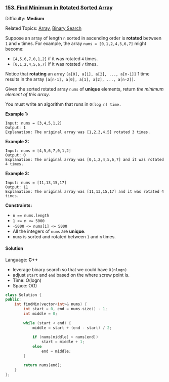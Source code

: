 ### [153\. Find Minimum in Rotated Sorted Array](https://leetcode.com/problems/find-minimum-in-rotated-sorted-array/)

Difficulty: **Medium**

Related Topics: [Array](https://leetcode.com/tag/array/), [Binary Search](https://leetcode.com/tag/binary-search/)


Suppose an array of length `n` sorted in ascending order is **rotated** between `1` and `n` times. For example, the array `nums = [0,1,2,4,5,6,7]` might become:

*   `[4,5,6,7,0,1,2]` if it was rotated `4` times.
*   `[0,1,2,4,5,6,7]` if it was rotated `7` times.

Notice that **rotating** an array `[a[0], a[1], a[2], ..., a[n-1]]` 1 time results in the array `[a[n-1], a[0], a[1], a[2], ..., a[n-2]]`.

Given the sorted rotated array `nums` of **unique** elements, return _the minimum element of this array_.

You must write an algorithm that runs in `O(log n) time.`

**Example 1:**

```
Input: nums = [3,4,5,1,2]
Output: 1
Explanation: The original array was [1,2,3,4,5] rotated 3 times.
```

**Example 2:**

```
Input: nums = [4,5,6,7,0,1,2]
Output: 0
Explanation: The original array was [0,1,2,4,5,6,7] and it was rotated 4 times.
```

**Example 3:**

```
Input: nums = [11,13,15,17]
Output: 11
Explanation: The original array was [11,13,15,17] and it was rotated 4 times. 
```

**Constraints:**

*   `n == nums.length`
*   `1 <= n <= 5000`
*   `-5000 <= nums[i] <= 5000`
*   All the integers of `nums` are **unique**.
*   `nums` is sorted and rotated between `1` and `n` times.


#### Solution

Language: **C++**

* leverage binary search so that we could have `O(nlogn)`
* adjust `start` and `end` based on the where screw point is.
* Time: O(logn)
* Space: O(1)

```c++
class Solution {
public:
    int findMin(vector<int>& nums) {
        int start = 0, end = nums.size() - 1;
        int middle = 0;
        
        while (start < end) {
            middle = start + (end - start) / 2;
            
            if (nums[middle] > nums[end])
                start = middle + 1;
            else
                end = middle;
        }

        return nums[end];
    }
};
```